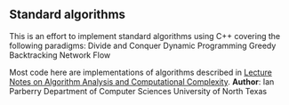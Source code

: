 ## Standard algorithms

This is an effort to implement standard algorithms using C++ covering the following paradigms:
Divide and Conquer
Dynamic Programming
Greedy
Backtracking
Network Flow

Most code here are implementations of algorithms described in [Lecture Notes on Algorithm Analysis
and Computational Complexity](https://larc.unt.edu/ian/books/free/lnoa.pdf).
**Author**: 
Ian Parberry
Department of Computer Sciences
University of North Texas